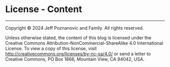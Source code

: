 # License - Content
---------------

Copyright © 2024 Jeff Poznanovic and Family. All rights reserved.

Unless otherwise stated, the content of this blog is licensed under the Creative Commons Attribution-NonCommercial-ShareAlike 4.0 International License. To view a copy of this license, visit http://creativecommons.org/licenses/by-nc-sa/4.0/ or send a letter to Creative Commons, PO Box 1866, Mountain View, CA 94042, USA.
